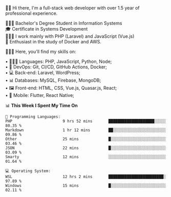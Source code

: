 🧑🏻 Hi there, I'm a full-stack web developer with over 1.5 year of professional experience.

🧑🏻‍🎓 Bachelor's Degree Student in Information Systems<br/>
🎓 Certificate in Systems Development<br/>
🧑🏻‍💻 I work mainly with PHP (Laravel) and JavaScript (Vue.js)<br/>
📘 Enthusiast in the study of Docker and AWS.<br/>

🧑🏻‍💻 Here, you'll find my skills on:<br/>

• 🧑🏻‍💻 Languages: PHP, JavaScript, Python, Node;<br/>
• 📓 DevOps: Git, CI/CD, GitHub Actions, Docker;<br/>
• 💻 Back-end: Laravel, WordPress;<br/>
• 📊 Databases: MySQL, Firebase, MongoDB;<br/>
• 🖼️ Front-end: HTML, CSS, Vue.js, Quasar.js, React;<br/>
• 📱 Mobile: Flutter, React Native;

<!--START_SECTION:waka-->
📊 **This Week I Spent My Time On** 

```text
💬 Programming Languages: 
PHP                      9 hrs 52 mins       ████████████████████░░░░░   80.35 % 
Markdown                 1 hr 12 mins        ██░░░░░░░░░░░░░░░░░░░░░░░   09.86 % 
Other                    25 mins             █░░░░░░░░░░░░░░░░░░░░░░░░   03.46 % 
JSON                     22 mins             █░░░░░░░░░░░░░░░░░░░░░░░░   03.09 % 
Smarty                   12 mins             ░░░░░░░░░░░░░░░░░░░░░░░░░   01.64 % 

💻 Operating System: 
WSL                      12 hrs 2 mins       ████████████████████████░   97.89 % 
Windows                  15 mins             █░░░░░░░░░░░░░░░░░░░░░░░░   02.11 % 
```


<!--END_SECTION:waka-->
